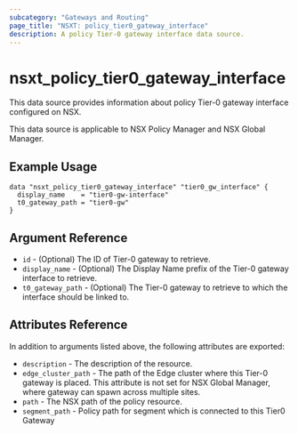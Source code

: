 ```yaml
---
subcategory: "Gateways and Routing"
page_title: "NSXT: policy_tier0_gateway_interface"
description: A policy Tier-0 gateway interface data source.
---
```


# nsxt_policy_tier0_gateway_interface

This data source provides information about policy Tier-0 gateway interface configured on NSX.

This data source is applicable to NSX Policy Manager and NSX Global Manager.

## Example Usage

```hcl
data "nsxt_policy_tier0_gateway_interface" "tier0_gw_interface" {
  display_name    = "tier0-gw-interface"
  t0_gateway_path = "tier0-gw"
}
```

## Argument Reference

* `id` - (Optional) The ID of Tier-0 gateway to retrieve.
* `display_name` - (Optional) The Display Name prefix of the Tier-0 gateway interface to retrieve.
* `t0_gateway_path` - (Optional) The Tier-0 gateway to retrieve to which the interface should be linked to.

## Attributes Reference

In addition to arguments listed above, the following attributes are exported:

* `description` - The description of the resource.
* `edge_cluster_path` - The path of the Edge cluster where this Tier-0 gateway is placed. This attribute is not set for NSX Global Manager, where gateway can spawn across multiple sites.
* `path` - The NSX path of the policy resource.
* `segment_path` - Policy path for segment which is connected to this Tier0 Gateway
